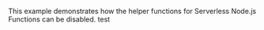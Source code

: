 This example demonstrates how the helper functions for Serverless Node.js Functions can be disabled. test
